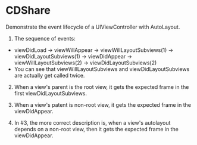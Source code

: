 # CDShare

Demonstrate the event lifecycle of a UIViewController with AutoLayout.

1. The sequence of events:
 * viewDidLoad -> viewWillAppear -> viewWillLayoutSubviews(1) -> viewDidLayoutSubviews(1) -> viewDidAppear ->    viewWillLayoutSubviews(2) -> viewDidLayoutSubviews(2)
 * You can see that viewWillLayoutSubviews and viewDidLayoutSubviews are actually get called twice.

2. When a view's parent is the root view, it gets the expected frame in the first viewDidLayoutSubviews.

3. When a view's patent is non-root view, it gets the expected frame in the viewDidAppear.

4. In #3, the more correct description is, when a view's autolayout depends on a non-root view, then it gets the expected frame in the viewDidAppear.
